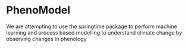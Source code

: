 # PhenoModel
We are attempting to use the springtime package to perform machine learning and process based modelling to understand climate change by observing changes in phenology
